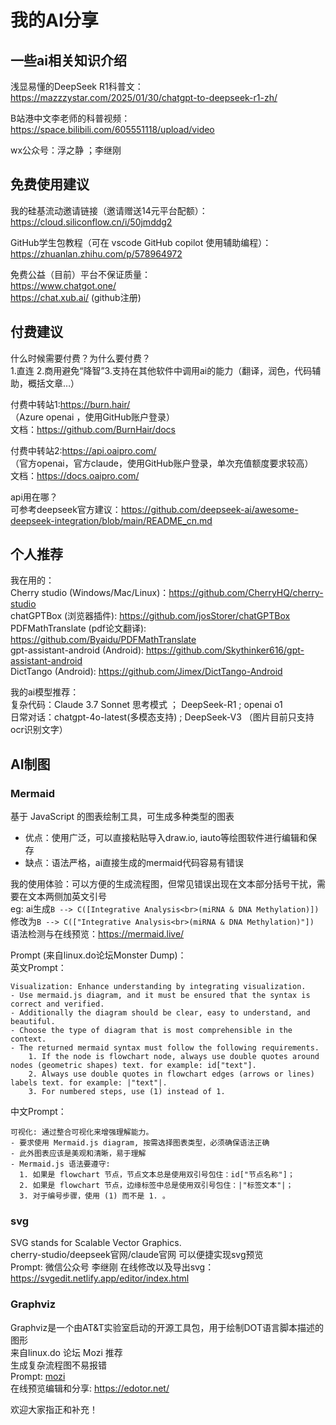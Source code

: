 # 我的AI分享



## 一些ai相关知识介绍

浅显易懂的DeepSeek R1科普文： <https://mazzzystar.com/2025/01/30/chatgpt-to-deepseek-r1-zh/> <br>

B站港中文李老师的科普视频：<https://space.bilibili.com/605551118/upload/video> <br>

wx公众号：浮之静 ；李继刚 <br>

## 免费使用建议

我的硅基流动邀请链接（邀请赠送14元平台配额）： <br>
<https://cloud.siliconflow.cn/i/50jmddg2> <br>

GitHub学生包教程（可在 vscode GitHub copilot 使用辅助编程）： <br>
<https://zhuanlan.zhihu.com/p/578964972>  <br>

免费公益（目前）平台不保证质量： <br>
<https://www.chatgot.one/> <br>
<https://chat.xub.ai/>  (github注册)<br>

## 付费建议

什么时候需要付费？为什么要付费？ <br>
1.直连 2.商用避免“降智”3.支持在其他软件中调用ai的能力（翻译，润色，代码辅助，概括文章…） <br>

付费中转站1:<https://burn.hair/> <br>
（Azure openai ，使用GitHub账户登录） <br>
文档：<https://github.com/BurnHair/docs> <br>

付费中转站2:<https://api.oaipro.com/> <br>
（官方openai，官方claude，使用GitHub账户登录，单次充值额度要求较高） <br>
文档：<https://docs.oaipro.com/> <br>

api用在哪？ <br>
可参考deepseek官方建议：<https://github.com/deepseek-ai/awesome-deepseek-integration/blob/main/README_cn.md> <br>

## 个人推荐

我在用的： <br>
Cherry studio (Windows/Mac/Linux)：<https://github.com/CherryHQ/cherry-studio> <br>
chatGPTBox (浏览器插件): <https://github.com/josStorer/chatGPTBox> <br>
PDFMathTranslate (pdf论文翻译): <https://github.com/Byaidu/PDFMathTranslate> <br>
gpt-assistant-android (Android): <https://github.com/Skythinker616/gpt-assistant-android> <br>
DictTango (Android): <https://github.com/Jimex/DictTango-Android> <br>

我的ai模型推荐： <br>
复杂代码：Claude 3.7 Sonnet 思考模式 ； DeepSeek-R1 ; openai o1 <br>
日常对话：chatgpt-4o-latest(多模态支持) ; DeepSeek-V3 （图片目前只支持ocr识别文字）<br>

## AI制图

### Mermaid
基于 JavaScript 的图表绘制工具，可生成多种类型的图表 <br>
- 优点：使用广泛，可以直接粘贴导入draw.io, iauto等绘图软件进行编辑和保存 <br>
- 缺点：语法严格，ai直接生成的mermaid代码容易有错误 <br>

我的使用体验：可以方便的生成流程图，但常见错误出现在文本部分括号干扰，需要在文本两侧加英文引号 <br>
eg: ai生成`B --> C([Integrative Analysis<br>(miRNA & DNA Methylation)]) `<br>
修改为`B --> C(["Integrative Analysis<br>(miRNA & DNA Methylation)"]) `<br>
语法检测与在线预览：<https://mermaid.live/> <br>

Prompt (来自linux.do论坛Monster Dump)：<br>
英文Prompt：<br>
```
Visualization: Enhance understanding by integrating visualization. 
- Use mermaid.js diagram, and it must be ensured that the syntax is correct and verified.
- Additionally the diagram should be clear, easy to understand, and beautiful.
- Choose the type of diagram that is most comprehensible in the context.
- The returned mermaid syntax must follow the following requirements. 
    1. If the node is flowchart node, always use double quotes around nodes (geometric shapes) text. for example: id["text"].
    2. Always use double quotes in flowchart edges (arrows or lines) labels text. for example: |"text"|.
    3. For numbered steps, use (1) instead of 1.
```
中文Prompt：<br>
```
可视化: 通过整合可视化来增强理解能力。
- 要求使用 Mermaid.js diagram, 按需选择图表类型，必须确保语法正确
- 此外图表应该是美观和清晰，易于理解
- Mermaid.js 语法要遵守:
  1. 如果是 flowchart 节点，节点文本总是使用双引号包住：id["节点名称"]；
  2. 如果是 flowchart 节点，边缘标签中总是使用双引号包住：|"标签文本"|；
  3. 对于编号步骤，使用 (1) 而不是 1. 。
```
### svg
SVG stands for Scalable Vector Graphics. <br>
cherry-studio/deepseek官网/claude官网 可以便捷实现svg预览 <br>
Prompt: 微信公众号 李继刚
在线修改以及导出svg： <https://svgedit.netlify.app/editor/index.html> <br>

### Graphviz
Graphviz是一个由AT&T实验室启动的开源工具包，用于绘制DOT语言脚本描述的图形 <br>
来自linux.do 论坛 Mozi 推荐 <br>
生成复杂流程图不易报错 <br>
Prompt:
[mozi](https://www.yeahhe.online/OneDriveShare/%E5%B0%8F%E8%99%8E%E4%BC%9A%E4%BA%AB/%F0%9F%93%9A%E7%94%B5%E5%AD%90%E4%B9%A6/%F0%9F%92%A1AI%E6%8F%90%E7%A4%BA%E8%AF%8D/Graphviz%E5%9B%BE%E8%A1%A8.html) <br>
在线预览编辑和分享: <https://edotor.net/> <br>



欢迎大家指正和补充！<br>





